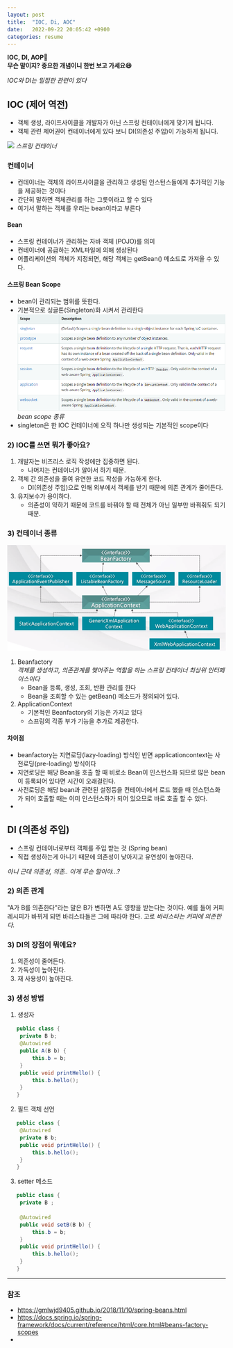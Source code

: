 ```yaml
---
layout: post
title:  "IOC, Di, AOC"
date:   2022-09-22 20:05:42 +0900
categories: resume
---
```


**IOC, DI, AOP🤔  
무슨 말이지?
중요한 개념이니 한번 보고 가세요😆**

*IOC와 DI는 밀접한 관련이 있다*

## IOC (제어 역전)
* 객체 생성, 라이프사이클을 개발자가 아닌 스프링 컨테이너에게 맞기게 됩니다.
* 객체 관련 제어권이 컨테이너에게 있다 보니 DI(의존성 주입)이 가능하게 됩니다.

![](https://media.geeksforgeeks.org/wp-content/uploads/20210702120704/m2.png) *스프링 컨테이너*

### 컨테이너
* 컨테이너는 객체의 라이프사이클을 관리하고 생성된 인스턴스들에게 추가적인 기능을 제공하는 것이다
* 간단히 말하면 객체관리를 하는 그릇이라고 할 수 있다
* 여기서 말하는 객체를 우리는 bean이라고 부른다
   
#### Bean
 * 스프링 컨테이너가 관리하는 자바 객체 (POJO)를 의미
 * 컨테이너에 공급하는 XML파일에 의해 생상된다
 * 어플리케이션의 객체가 지정되면, 해당 객체는 getBean() 메소드로 가져올 수 있다.

#### 스프링 Bean Scope
*  bean이 관리되는 범위를 뜻한다.
*  기본적으로 싱글톤(Singleton)화 시켜서 관리한다 
![](../../assets/img/backend/springbeanscope.png)
*bean scope 종류*
*  singleton은 한 IOC 컨테이너에 오직 하나만 생성되는 기본적인 scope이다

### 2) IOC를 쓰면 뭐가 좋아요?   
1. 개발자는 비즈리스 로직 작성에만 집중하면 된다.   
   - 나머지는 컨테이너가 알아서 하기 때문.
2. 객체 간 의존성을 줄여 유연한 코드 작성을 가능하게 한다.   
   - DI(의존성 주입)으로 인해 외부에서 객체를 받기 때문에 의존 관계가 줄어든다.
3. 유지보수가 용이하다.   
   - 의존성이 약하기 때문에 코드를 바꿔야 할 때 전체가 아닌 일부만 바꿔줘도 되기 때문.

### 3) 컨테이너 종류
![](../../assets/img/backend/springcontainer.png)
1. Beanfactory  
  *객체를 생성하고, 의존관계를 맺어주는 역할을 하는 스프링 컨테이너 최상위 인터페이스이다*
   - Bean을 등록, 생성, 조회, 반환 관리를 한다
   - Bean을 조회할 수 있는 getBean() 메소드가 정의되어 있다. 
2. ApplicationContext
   - 기본적인 Beanfactory의 기능은 가지고 있다
   - 스프링의 각종 부가 기능을 추가로 제공한다.
  
#### 차이점
  -   beanfactory는 지연로딩(lazy-loading) 방식인 반면 applicationcontext는 사전로딩(pre-loading) 방식이다
  -   지연로딩은 해당 Bean을 호출 할 때 비로소 Bean이 인스턴스화 되므로 많은 bean이 등록되어 있다면 시간이 오래걸린다.
  -   사전로딩은 해당 bean과 관련된 설정등을 컨테이너에서 로드 했을 때 인스턴스화가 되어 호출할 때는 이미 인스턴스화가 되어 있으므로 바로 호출 할 수 있다.
  -   
## DI (의존성 주입)
* 스프링 컨테이너로부터 객체를 주입 받는 것 (Spring bean)
* 직접 생성하는게 아니기 때문에 의존성이 낮아지고 유연성이 높아진다.


*아니 근데 의존성, 의존.. 이게 무슨 말이야...?*
### 2) 의존 관계
"A가 B를 의존한다"라는 말은 B가 변하면 A도 영향을 받는다는 것이다.
예를 들어 커피 레시피가 바뀌게 되면 바리스타들은 그에 따라야 한다. 고로 *바리스타는 커피에 의존한다.*

### 3) DI의 장점이 뭐에요?
1. 의존성이 줄어든다.
2. 가독성이 높아진다.
3. 재 사용성이 높아진다.

### 3) 생성 방법
1. 생성자
```java
   public class {
    private B b;
    @Autowired
    public A(B b) {
        this.b = b;
    }
    public void printHello() {
        this.b.hello();
    }
   }
```
2. 필드 객체 선언
```java
   public class {
    @Autowired
    private B b;
    public void printHello() {
        this.b.hello();
    }
   }
```
3. setter 메소드
```java
   public class {
    private B ;
    
    @Autowired
    public void setB(B b) {
        this.b = b;
    }
    public void printHello() {
        this.b.hello();
    }
   }
```


<hr>

### 참조
-  https://gmlwjd9405.github.io/2018/11/10/spring-beans.html
-  https://docs.spring.io/spring-framework/docs/current/reference/html/core.html#beans-factory-scopes
-  